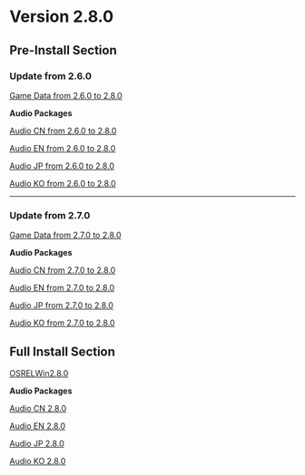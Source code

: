 # Version 2.8.0

## Pre-Install Section

### Update from 2.6.0

[Game Data from 2.6.0 to 2.8.0](https://autopatchhk.yuanshen.com/client_app/update/hk4e_global/10/game_2.6.0_2.8.0_hdiff_CmcT2Qur7R3tM0hU.zip)

**Audio Packages**

[Audio CN from 2.6.0 to 2.8.0](https://autopatchhk.yuanshen.com/client_app/update/hk4e_global/10/zh-cn_2.6.0_2.8.0_hdiff_s8EPzuG5wiTS4q3o.zip)

[Audio EN from 2.6.0 to 2.8.0](https://autopatchhk.yuanshen.com/client_app/update/hk4e_global/10/en-us_2.6.0_2.8.0_hdiff_PLEAWdHpRrBMkYIc.zip)

[Audio JP from 2.6.0 to 2.8.0](https://autopatchhk.yuanshen.com/client_app/update/hk4e_global/10/ja-jp_2.6.0_2.8.0_hdiff_pWurcwZs9FYNgxE8.zip)

[Audio KO from 2.6.0 to 2.8.0](https://autopatchhk.yuanshen.com/client_app/update/hk4e_global/10/ko-kr_2.6.0_2.8.0_hdiff_nYO46PmHztpgDBJZ.zip)

----

### Update from 2.7.0

[Game Data from 2.7.0 to 2.8.0](https://autopatchhk.yuanshen.com/client_app/update/hk4e_global/10/game_2.7.0_2.8.0_hdiff_JvqEs0RiP9OrAbY7.zip)

**Audio Packages**

[Audio CN from 2.7.0 to 2.8.0](https://autopatchhk.yuanshen.com/client_app/update/hk4e_global/10/zh-cn_2.7.0_2.8.0_hdiff_r7VPXQ36dRabwK2s.zip)

[Audio EN from 2.7.0 to 2.8.0](https://autopatchhk.yuanshen.com/client_app/update/hk4e_global/10/en-us_2.7.0_2.8.0_hdiff_UXsOvlyKdAijwHhI.zip)

[Audio JP from 2.7.0 to 2.8.0](https://autopatchhk.yuanshen.com/client_app/update/hk4e_global/10/ja-jp_2.7.0_2.8.0_hdiff_ozU04InEe5NDf9RJ.zip)

[Audio KO from 2.7.0 to 2.8.0](https://autopatchhk.yuanshen.com/client_app/update/hk4e_global/10/ko-kr_2.7.0_2.8.0_hdiff_YB9GdcHPnj4KisZo.zip)

## Full Install Section

[OSRELWin2.8.0](https://autopatchhk.yuanshen.com/client_app/download/pc_zip/20220625012443_r2qBGYstD0u3Q9xK/GenshinImpact_2.8.0.zip)

**Audio Packages**

[Audio CN 2.8.0](https://autopatchhk.yuanshen.com/client_app/download/pc_zip/20220625012443_r2qBGYstD0u3Q9xK/Audio_Chinese_2.8.0.zip)

[Audio EN 2.8.0](https://autopatchhk.yuanshen.com/client_app/download/pc_zip/20220625012443_r2qBGYstD0u3Q9xK/Audio_English(US)_2.8.0.zip)

[Audio JP 2.8.0](https://autopatchhk.yuanshen.com/client_app/download/pc_zip/20220625012443_r2qBGYstD0u3Q9xK/Audio_Japanese_2.8.0.zip)

[Audio KO 2.8.0](https://autopatchhk.yuanshen.com/client_app/download/pc_zip/20220625012443_r2qBGYstD0u3Q9xK/Audio_Korean_2.8.0.zip)
